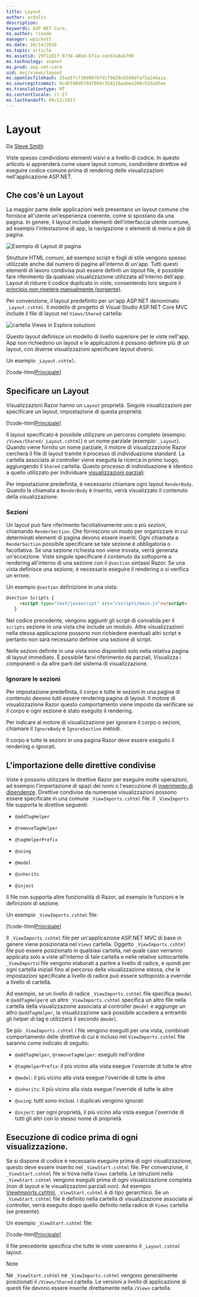 ```yaml
---
title: Layout
author: ardalis
description: 
keywords: ASP.NET Core,
ms.author: riande
manager: wpickett
ms.date: 10/14/2016
ms.topic: article
ms.assetid: 29f12d1f-9734-48bd-bf1a-cee53a8ab700
ms.technology: aspnet
ms.prod: asp.net-core
uid: mvc/views/layout
ms.openlocfilehash: 25aa5fc730d9076fdcf9d29cb5d9dfa75a246a1a
ms.sourcegitcommit: 9cdbfd0d670d70b9c354216aabee260c52dad5ee
ms.translationtype: MT
ms.contentlocale: it-IT
ms.lasthandoff: 09/12/2017
---
```

# <a name="layout"></a>Layout

Da [Steve Smith](https://ardalis.com/)

Viste spesso condividono elementi visivi e a livello di codice. In questo articolo si apprenderà come usare layout comuni, condividere direttive ed eseguire codice comune prima di rendering delle visualizzazioni nell'applicazione ASP.NET.

## <a name="what-is-a-layout"></a>Che cos'è un Layout

La maggior parte delle applicazioni web presentano un layout comune che fornisce all'utente un'esperienza coerente, come si spostano da una pagina. In genere, il layout include elementi dell'interfaccia utente comune, ad esempio l'intestazione di app, la navigazione o elementi di menu e piè di pagina.

![Esempio di Layout di pagina](layout/_static/page-layout.png)

Strutture HTML comuni, ad esempio script e fogli di stile vengono spesso utilizzate anche dal numero di pagine all'interno di un'app. Tutti questi elementi di lavoro condivisa può essere definiti un *layout* file, è possibile fare riferimento da qualsiasi visualizzazione utilizzata all'interno dell'app. Layout di ridurre il codice duplicato in viste, consentendo loro seguire il [principio non ripetere manualmente (sorgente)](http://deviq.com/don-t-repeat-yourself/).

Per convenzione, il layout predefinito per un'app ASP.NET denominato `_Layout.cshtml`. Il modello di progetto di Visual Studio ASP.NET Core MVC include il file di layout nel `Views/Shared` cartella:

![cartella Views in Esplora soluzioni](layout/_static/web-project-views.png)

Questo layout definisce un modello di livello superiore per le viste nell'app. App non richiedono un layout e le applicazioni è possono definire più di un layout, con diverse visualizzazioni specificare layout diversi.

Un esempio `_Layout.cshtml`:

[!code-html[Principale](../../common/samples/WebApplication1/Views/Shared/_Layout.cshtml?highlight=42,66)]

## <a name="specifying-a-layout"></a>Specificare un Layout

Visualizzazioni Razor hanno un `Layout` proprietà. Singole visualizzazioni per specificare un layout, impostazione di questa proprietà:

[!code-html[Principale](../../common/samples/WebApplication1/Views/_ViewStart.cshtml?highlight=2)]

Il layout specificato è possibile utilizzare un percorso completo (esempio: `/Views/Shared/_Layout.cshtml`) o un nome parziale (esempio: `_Layout`). Quando viene fornito un nome parziale, il motore di visualizzazione Razor cercherà il file di layout tramite il processo di individuazione standard. La cartella associata al controller viene eseguita la ricerca in primo luogo, aggiungendo il `Shared` cartella. Questo processo di individuazione è identico a quello utilizzato per individuare [visualizzazioni parziali](partial.md).

Per impostazione predefinita, è necessario chiamare ogni layout `RenderBody`. Quando la chiamata a `RenderBody` è inserito, verrà visualizzato il contenuto della visualizzazione.

<a name=layout-sections-label></a>

### <a name="sections"></a>Sezioni

Un layout può fare riferimento facoltativamente uno o più *sezioni*, chiamando `RenderSection`. Che forniscono un modo per organizzare in cui determinati elementi di pagina devono essere inseriti. Ogni chiamata a `RenderSection` possibile specificare se tale sezione è obbligatoria o facoltativa. Se una sezione richiesta non viene trovata, verrà generata un'eccezione. Viste singole specificare il contenuto da sottoporre a rendering all'interno di una sezione con il `@section` sintassi Razor. Se una vista definisce una sezione, è necessario eseguire il rendering o si verifica un errore.

Un esempio `@section` definizione in una vista:

```html
@section Scripts {
     <script type="text/javascript" src="/scripts/main.js"></script>
   }
   ```

Nel codice precedente, vengono aggiunti gli script di convalida per il `scripts` sezione in una vista che include un modulo. Altre visualizzazioni nella stessa applicazione possono non richiedere eventuali altri script e pertanto non sarà necessario definire una sezione di script.

Nelle sezioni definite in una vista sono disponibili solo nella relativa pagina di layout immediato. È possibile farvi riferimento da parziali, Visualizza i componenti o da altre parti del sistema di visualizzazione.

### <a name="ignoring-sections"></a>Ignorare le sezioni

Per impostazione predefinita, il corpo e tutte le sezioni in una pagina di contenuto devono tutti essere rendering pagina di layout. Il motore di visualizzazione Razor questo comportamento viene imposto da verificare se il corpo e ogni sezione è stato eseguito il rendering.

Per indicare al motore di visualizzazione per ignorare il corpo o sezioni, chiamare il `IgnoreBody` e `IgnoreSection` metodi.

Il corpo e tutte le sezioni in una pagina Razor deve essere eseguito il rendering o ignorati.

<a name=viewimports></a>

## <a name="importing-shared-directives"></a>L'importazione delle direttive condivise

Viste è possono utilizzare le direttive Razor per eseguire molte operazioni, ad esempio l'importazione di spazi dei nomi o l'esecuzione di [inserimento di dipendenze](dependency-injection.md). Direttive condivise da numerose visualizzazioni possono essere specificate in una comune `_ViewImports.cshtml` file. Il `_ViewImports` file supporta le direttive seguenti:

* `@addTagHelper`

* `@removeTagHelper`

* `@tagHelperPrefix`

* `@using`

* `@model`

* `@inherits`

* `@inject`

Il file non supporta altre funzionalità di Razor, ad esempio le funzioni e le definizioni di sezione.

Un esempio `_ViewImports.cshtml` file:

[!code-html[Principale](../../common/samples/WebApplication1/Views/_ViewImports.cshtml)]

Il `_ViewImports.cshtml` file per un'applicazione ASP.NET MVC di base in genere viene posizionata nel `Views` cartella. Oggetto `_ViewImports.cshtml` file può essere posizionato in qualsiasi cartella, nel quale caso verranno applicata solo a viste all'interno di tale cartella e nelle relative sottocartelle. `_ViewImports`i file vengono elaborati a partire a livello di radice, e quindi per ogni cartella iniziali fino al percorso della visualizzazione stessa, che le impostazioni specificate a livello di radice può essere sottoposto a override a livello di cartella.

Ad esempio, se un livello di radice `_ViewImports.cshtml` file specifica `@model` e `@addTagHelper`e un altro `_ViewImports.cshtml` specifica un altro file nella cartella della visualizzazione associata al controller `@model` e aggiunge un altro `@addTagHelper`, la visualizzazione sarà possibile accedere a entrambi gli helper di tag e utilizzerà il secondo `@model`.

Se più `_ViewImports.cshtml` i file vengono eseguiti per una vista, combinati comportamento delle direttive di cui è incluso nel `ViewImports.cshtml` file saranno come indicato di seguito:

* `@addTagHelper`, `@removeTagHelper`: eseguiti nell'ordine

* `@tagHelperPrefix`: il più vicino alla vista esegue l'override di tutte le altre

* `@model`: il più vicino alla vista esegue l'override di tutte le altre

* `@inherits`: il più vicino alla vista esegue l'override di tutte le altre

* `@using`: tutti sono inclusi. i duplicati vengono ignorati

* `@inject`: per ogni proprietà, il più vicino alla vista esegue l'override di tutti gli altri con lo stesso nome di proprietà

<a name=viewstart></a>

## <a name="running-code-before-each-view"></a>Esecuzione di codice prima di ogni visualizzazione.

Se si dispone di codice è necessario eseguire prima di ogni visualizzazione, questo deve essere inserito nel `_ViewStart.cshtml` file. Per convenzione, il `_ViewStart.cshtml` file si trova nella `Views` cartella. Le istruzioni nella `_ViewStart.cshtml` vengono eseguiti prima di ogni visualizzazione completa (non di layout e le visualizzazioni parziali non). Ad esempio [ViewImports.cshtml](xref:mvc/views/layout#viewimports), `_ViewStart.cshtml` è di tipo gerarchico. Se un `_ViewStart.cshtml` file è definito nella cartella di visualizzazione associata al controller, verrà eseguito dopo quello definito nella radice di `Views` cartella (se presente).

Un esempio `_ViewStart.cshtml` file:

[!code-html[Principale](../../common/samples/WebApplication1/Views/_ViewStart.cshtml)]

Il file precedente specifica che tutte le viste useranno il `_Layout.cshtml` layout.

> [!NOTE]
> Né `_ViewStart.cshtml` né `_ViewImports.cshtml` vengono generalmente posizionati il `/Views/Shared` cartella. Le versioni a livello di applicazione di questi file devono essere inserite direttamente nella `/Views` cartella.
